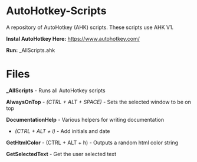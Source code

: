 # AutoHotkey-Scripts

A repository of AutoHotkey (AHK) scripts. These scripts use AHK V1.

**Instal AutoHotkey Here:** https://www.autohotkey.com/

**Run:** \_AllScripts.ahk

# Files

**\_AllScripts** - Runs all AutoHotkey scripts

**AlwaysOnTop** - _(CTRL + ALT + SPACE)_ - Sets the selected window to be on top

**DocumentationHelp** - Various helpers for writing documentation

-   _(CTRL + ALT + i)_ - Add initials and date

**GetHtmlColor** - (CTRL + ALT + h) - Outputs a random html color string

**GetSelectedText** - Get the user selected text

